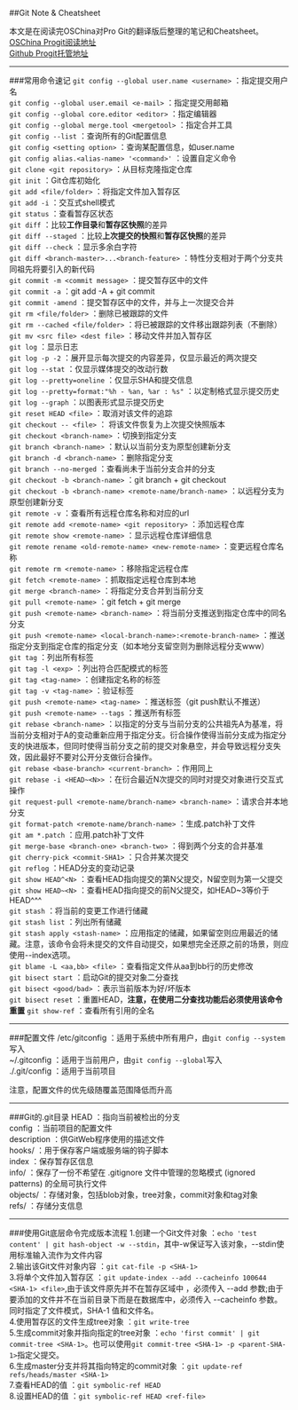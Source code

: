 ##Git Note & Cheatsheet

本文是在阅读完OSChina对Pro Git的翻译版后整理的笔记和Cheatsheet。  
[OSChina Progit阅读地址](http://git.oschina.net/progit/)  
[Github Progit托管地址](https://github.com/progit/progit)

-------
###常用命令速记
`git config --global user.name <username>` ：指定提交用户名  
`git config --global user.email <e-mail>` ：指定提交用邮箱  
`git config --global core.editor <editor>` ：指定编辑器  
`git config --global merge.tool <mergetool>` ：指定合并工具  
`git config --list` ：查询所有的Git配置信息  
`git config <setting option>` ：查询某配置信息，如user.name  
`git config alias.<alias-name> '<command>'` ：设置自定义命令  
`git clone <git repository>` ：从目标克隆指定仓库  
`git init` ：Git仓库初始化  
`git add <file/folder>` ：将指定文件加入暂存区  
`git add -i` ：交互式shell模式  
`git status` ：查看暂存区状态  
`git diff` ：比较**工作目录**和**暂存区快照**的差异  
`git diff --staged` ：比较**上次提交的快照**和**暂存区快照**的差异  
`git diff --check` ：显示多余白字符  
`git diff <branch-master>...<branch-feature>` ：特性分支相对于两个分支共同祖先将要引入的新代码  
`git commit -m <commit message>` ：提交暂存区中的文件  
`git commit -a` ：git add -A + git commit  
`git commit -amend` ：提交暂存区中的文件，并与上一次提交合并  
`git rm <file/folder>` ：删除已被跟踪的文件  
`git rm --cached <file/folder>` ：将已被跟踪的文件移出跟踪列表（不删除）   
`git mv <src file> <dest file>` ：移动文件并加入暂存区  
`git log` ：显示日志  
`git log -p -2` ：展开显示每次提交的内容差异，仅显示最近的两次提交  
`git log --stat` ：仅显示媒体提交的改动行数  
`git log --pretty=oneline` ：仅显示SHA和提交信息  
`git log --pretty=format:"%h - %an, %ar : %s"` ：以定制格式显示提交历史  
`git log --graph` ：以图表形式显示提交历史  
`git reset HEAD <file>` ：取消对该文件的追踪  
`git checkout -- <file>` ： 将该文件恢复为上次提交快照版本  
`git checkout <branch-name>` ：切换到指定分支  
`git branch <branch-name>` ：默认以当前分支为原型创建新分支  
`git branch -d <branch-name>` ：删除指定分支  
`git branch --no-merged` ：查看尚未于当前分支合并的分支  
`git checkout -b <branch-name>` ：git branch + git checkout  
`git checkout -b <branch-name> <remote-name/branch-name>` ：以远程分支为原型创建新分支  
`git remote -v` ：查看所有远程仓库名称和对应的url  
`git remote add <remote-name> <git repository>` ：添加远程仓库  
`git remote show <remote-name>` ：显示远程仓库详细信息  
`git remote rename <old-remote-name> <new-remote-name>` ：变更远程仓库名称  
`git remote rm <remote-name>` ：移除指定远程仓库  
`git fetch <remote-name>` ：抓取指定远程仓库到本地  
`git merge <branch-name>` ：将指定分支合并到当前分支  
`git pull <remote-name>` ：git fetch + git merge  
`git push <remote-name> <branch-name>` ：将当前分支推送到指定仓库中的同名分支  
`git push <remote-name> <local-branch-name>:<remote-branch-name>` ：推送指定分支到指定仓库的指定分支（如本地分支留空则为删除远程分支www）  
`git tag` ：列出所有标签  
`git tag -l <exp>` ：列出符合匹配模式的标签  
`git tag <tag-name>` ：创建指定名称的标签  
`git tag -v <tag-name>` ：验证标签  
`git push <remote-name> <tag-name>` ：推送标签（git push默认不推送）  
`git push <remote-name> --tags` ：推送所有标签  
`git rebase <branch-name>` ：以指定的分支与当前分支的公共祖先A为基准，将当前分支相对于A的变动重新应用于指定分支。衍合操作使得当前分支成为指定分支的快进版本，但同时使得当前分支之前的提交对象悬空，并会导致远程分支失效，因此最好不要对公开分支做衍合操作。  
`git rebase <base-branch> <current-branch>` ：作用同上  
`git rebase -i <HEAD~<N>>` ：在衍合最近N次提交的同时对提交对象进行交互式操作  
`git request-pull <remote-name/branch-name> <branch-name>` ：请求合并本地分支  
`git format-patch <remote-name/branch-name>` ：生成.patch补丁文件  
`git am *.patch` ：应用.patch补丁文件  
`git merge-base <branch-one> <branch-two>` ：得到两个分支的合并基准  
`git cherry-pick <commit-SHA1>` ：只合并某次提交  
`git reflog` ：HEAD分支的变动记录  
`git show HEAD^<N>` ：查看HEAD指向提交的第N父提交，N留空则为第一父提交  
`git show HEAD~<N>` ：查看HEAD指向提交的前N父提交，如HEAD~3等价于HEAD^^^  
`git stash` ：将当前的变更工作进行储藏  
`git stash list` ：列出所有储藏  
`git stash apply <stash-name>` ：应用指定的储藏，如果留空则应用最近的储藏。注意，该命令会将未提交的文件自动提交，如果想完全还原之前的场景，则应使用--index选项。  
`git blame -L <aa,bb> <file>` ：查看指定文件从aa到bb行的历史修改  
`git bisect start` ：启动Git的提交对象二分查找  
`git bisect <good/bad>` ：表示当前版本为好/坏版本  
`git bisect reset` ：重置HEAD，**注意，在使用二分查找功能后必须使用该命令重置**
`git show-ref` ：查看所有引用的全名  

-------
###配置文件
/etc/gitconfig ：适用于系统中所有用户，由`git config --system`写入  
~/.gitconfig ：适用于当前用户，由`git config --global`写入  
./.git/config ：适用于当前项目  

注意，配置文件的优先级随覆盖范围降低而升高

-------
###Git的.git目录
HEAD ：指向当前被检出的分支  
config ：当前项目的配置文件  
description ：供GitWeb程序使用的描述文件  
hooks/ ：用于保存客户端或服务端的钩子脚本  
index ：保存暂存区信息  
info/ ：保存了一份不希望在 .gitignore 文件中管理的忽略模式 (ignored patterns) 的全局可执行文件  
objects/ ：存储对象，包括blob对象，tree对象，commit对象和tag对象  
refs/ ：存储分支信息  

-------
###使用Git底层命令完成版本流程
1.创建一个Git文件对象 ：`echo 'test content' | git hash-object -w --stdin`，其中-w保证写入该对象，--stdin使用标准输入流作为文件内容  
2.输出该Git文件对象内容 ：`git cat-file -p <SHA-1>`  
3.将单个文件加入暂存区 ：`git update-index --add --cacheinfo 100644 <SHA-1> <file>`,由于该文件原先并不在暂存区域中 ，必须传入 --add 参数;由于要添加的文件并不在当前目录下而是在数据库中，必须传入 --cacheinfo 参数。同时指定了文件模式，SHA-1 值和文件名。  
4.使用暂存区的文件生成tree对象 ：`git write-tree`  
5.生成commit对象并指向指定的tree对象 ：`echo 'first commit' | git commit-tree <SHA-1>`。也可以使用`git commit-tree <SHA-1> -p <parent-SHA-1>`指定父提交。  
6.生成master分支并将其指向特定的commit对象 ：`git update-ref refs/heads/master <SHA-1>`  
7.查看HEAD的值 ：`git symbolic-ref HEAD`  
8.设置HEAD的值 ：`git symbolic-ref HEAD <ref-file>`  

